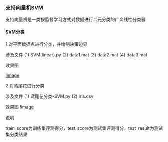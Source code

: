 ### 支持向量机SVM
支持向量机是一类按监督学习方式对数据进行二元分类的广义线性分类器
#### SVM分类
1.对平面数据点进行分类，并绘制决策边界

涉及文件
(1) SVM(linear).py
(2) data1.mat
(3) data2.mat
(4) data3.mat

效果图

[!image]()

2.对鸢尾花进行分类

涉及文件
(1) 鸢尾花分类-SVM.py
(2) iris.csv

效果图
[!image]()

说明

train_score为训练集评测得分，test_score为测试集评测得分，test_result为测试集分类结果

